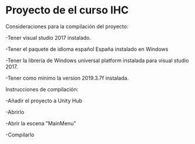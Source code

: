 # Proyecto de el curso IHC

Consideraciones para la compilación del proyecto:
 
-Tener visual studio 2017 instalado.

-Tener el paquete de idioma español España instalado en Windows

-Tener la librería de Windows universal platform instalada para visual studio 2017.

-Tener como  minimo la version 2019.3.7f instalada.

Instrucciones de compilación:

-Añadir el proyecto a Unity Hub

-Abrirlo

-Abrir la escena "MainMenu"

-Compilarlo 
